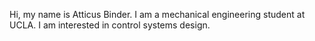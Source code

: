 Hi, my name is Atticus Binder. I am a mechanical engineering student at UCLA. I am interested in control systems design.
